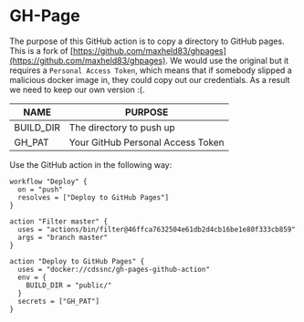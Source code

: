 # GH-Page

The purpose of this GitHub action is to copy a directory to GitHub pages. This is a fork of [https://github.com/maxheld83/ghpages](https://github.com/maxheld83/ghpages). We would use the original but it requires a `Personal Access Token`, which means that if somebody slipped a malicious docker image in, they could copy out our credentials. As a result we need to keep our own version :(.



| NAME      | PURPOSE                           |
| --------- | --------------------------------- |
| BUILD_DIR | The directory to push up          |
| GH_PAT    | Your GitHub Personal Access Token |


Use the GitHub action in the following way:

```
workflow "Deploy" {
  on = "push"
  resolves = ["Deploy to GitHub Pages"]
}

action "Filter master" {
  uses = "actions/bin/filter@46ffca7632504e61db2d4cb16be1e80f333cb859"
  args = "branch master"
}

action "Deploy to GitHub Pages" {
  uses = "docker://cdssnc/gh-pages-github-action"
  env = {
    BUILD_DIR = "public/"
  }
  secrets = ["GH_PAT"]
}

```